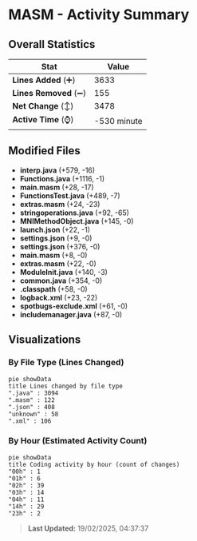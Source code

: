 # MASM - Activity Summary 

## Overall Statistics

| Stat                   | Value                                                             |
| ---------------------- | ----------------------------------------------------------------- |
| **Lines Added** (➕)   | 3633                                          |
| **Lines Removed** (➖) | 155                                        |
| **Net Change** (↕)    | 3478                |
| **Active Time** (⌚)   | -530 minute |


## Modified Files
- **interp.java** (+579, -16)
- **Functions.java** (+1116, -1)
- **main.masm** (+28, -17)
- **FunctionsTest.java** (+489, -7)
- **extras.masm** (+24, -23)
- **stringoperations.java** (+92, -65)
- **MNIMethodObject.java** (+145, -0)
- **launch.json** (+22, -1)
- **settings.json** (+9, -0)
- **settings.json** (+376, -0)
- **main.masm** (+8, -0)
- **extras.masm** (+22, -0)
- **ModuleInit.java** (+140, -3)
- **common.java** (+354, -0)
- **.classpath** (+58, -0)
- **logback.xml** (+23, -22)
- **spotbugs-exclude.xml** (+61, -0)
- **includemanager.java** (+87, -0)

## Visualizations

### By File Type (Lines Changed)

```mermaid
pie showData
title Lines changed by file type
".java" : 3094
".masm" : 122
".json" : 408
"unknown" : 58
".xml" : 106
```

### By Hour (Estimated Activity Count)

```mermaid
pie showData
title Coding activity by hour (count of changes)
"00h" : 1
"01h" : 6
"02h" : 39
"03h" : 14
"04h" : 11
"14h" : 29
"23h" : 2
```


> **Last Updated:** 19/02/2025, 04:37:37